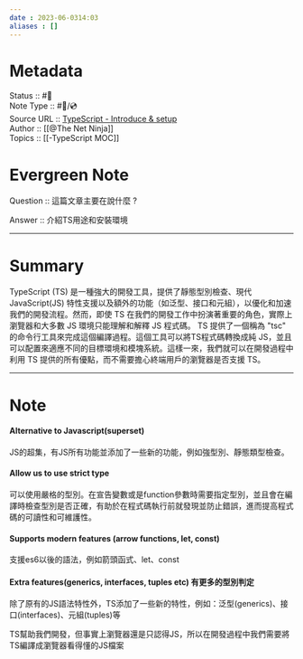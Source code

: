 ```yaml
---
date : 2023-06-0314:03
aliases : []
---
```

# Metadata
Status :: #🌱 <br>
Note Type :: #📨/💿 <br>
Source URL :: [TypeScript - Introduce & setup](https://www.youtube.com/watch?v=2pZmKW9-I_k&list=PL4cUxeGkcC9gUgr39Q_yD6v-bSyMwKPUI&index=1) <br>
Author :: [[@The Net Ninja]]<br>
Topics :: [[-TypeScript MOC]] <br>

# Evergreen Note

Question :: 這篇文章主要在說什麼 ?

Answer :: 介紹TS用途和安裝環境

---

# Summary 
TypeScript (TS) 是一種強大的開發工具，提供了靜態型別檢查、現代 JavaScript(JS) 特性支援以及額外的功能（如泛型、接口和元組），以優化和加速我們的開發流程。然而，即使 TS 在我們的開發工作中扮演著重要的角色，實際上瀏覽器和大多數 JS 環境只能理解和解釋 JS 程式碼。
TS 提供了一個稱為 "tsc" 的命令行工具來完成這個編譯過程。這個工具可以將TS程式碼轉換成純 JS，並且可以配置來適應不同的目標環境和模塊系統。這樣一來，我們就可以在開發過程中利用 TS 提供的所有優點，而不需要擔心終端用戶的瀏覽器是否支援 TS。

---

# Note

#### Alternative to Javascript(superset) 
JS的超集，有JS所有功能並添加了一些新的功能，例如強型別、靜態類型檢查。
#### Allow us to use strict type 
可以使用嚴格的型別。在宣告變數或是function參數時需要指定型別，並且會在編譯時檢查型別是否正確，有助於在程式碼執行前就發現並防止錯誤，進而提高程式碼的可讀性和可維護性。
#### Supports modern features (arrow functions, let, const) 
支援es6以後的語法，例如箭頭函式、let、const
#### Extra features(generics, interfaces, tuples etc) 有更多的型別判定
除了原有的JS語法特性外，TS添加了一些新的特性，例如：泛型(generics)、接口(interfaces)、元組(tuples)等

TS幫助我們開發，但事實上瀏覽器還是只認得JS，所以在開發過程中我們需要將TS編譯成瀏覽器看得懂的JS檔案